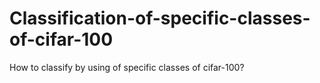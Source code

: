 # Classification-of-specific-classes-of-cifar-100
How to classify by using of specific classes of cifar-100?
